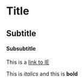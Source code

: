 # Title

## Subtitle

#### Subsubtitle

This is a [link to IE](https://ie.edu)

This is *italics* and this is **bold**
